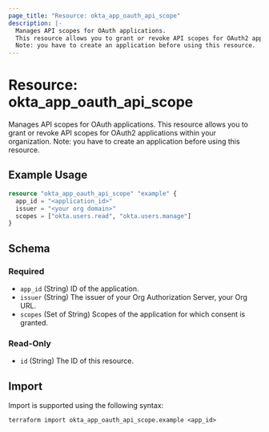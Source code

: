 ```yaml
---
page_title: "Resource: okta_app_oauth_api_scope"
description: |-
  Manages API scopes for OAuth applications.
  This resource allows you to grant or revoke API scopes for OAuth2 applications within your organization.
  Note: you have to create an application before using this resource.
---
```


# Resource: okta_app_oauth_api_scope

Manages API scopes for OAuth applications. 
This resource allows you to grant or revoke API scopes for OAuth2 applications within your organization.
Note: you have to create an application before using this resource.

## Example Usage

```terraform
resource "okta_app_oauth_api_scope" "example" {
  app_id = "<application_id>"
  issuer = "<your org domain>"
  scopes = ["okta.users.read", "okta.users.manage"]
}
```

<!-- schema generated by tfplugindocs -->
## Schema

### Required

- `app_id` (String) ID of the application.
- `issuer` (String) The issuer of your Org Authorization Server, your Org URL.
- `scopes` (Set of String) Scopes of the application for which consent is granted.

### Read-Only

- `id` (String) The ID of this resource.

## Import

Import is supported using the following syntax:

```shell
terraform import okta_app_oauth_api_scope.example <app_id>
```
